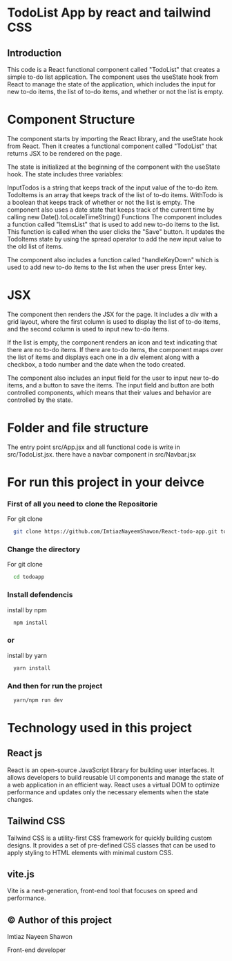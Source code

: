 
# TodoList App by react and tailwind CSS
## Introduction
This code is a React functional component called "TodoList" that creates a simple to-do list application. The component uses the useState hook from React to manage the state of the application, which includes the input for new to-do items, the list of to-do items, and whether or not the list is empty.

# Component Structure
The component starts by importing the React library, and the useState hook from React. Then it creates a functional component called "TodoList" that returns JSX to be rendered on the page.

The state is initialized at the beginning of the component with the useState hook. The state includes three variables:

InputTodos is a string that keeps track of the input value of the to-do item.
TodoItems is an array that keeps track of the list of to-do items.
WithTodo is a boolean that keeps track of whether or not the list is empty.
The component also uses a date state that keeps track of the current time by calling new Date().toLocaleTimeString()
Functions
The component includes a function called "ItemsList" that is used to add new to-do items to the list. This function is called when the user clicks the "Save" button. It updates the TodoItems state by using the spread operator to add the new input value to the old list of items.

The component also includes a function called "handleKeyDown" which is used to add new to-do items to the list when the user press Enter key.

# JSX
The component then renders the JSX for the page. It includes a div with a grid layout, where the first column is used to display the list of to-do items, and the second column is used to input new to-do items.

If the list is empty, the component renders an icon and text indicating that there are no to-do items. If there are to-do items, the component maps over the list of items and displays each one in a div element along with a checkbox, a todo number and the date when the todo created.

The component also includes an input field for the user to input new to-do items, and a button to save the items. The input field and button are both controlled components, which means that their values and behavior are controlled by the state.

# Folder and file structure
The entry point  src/App.jsx and all functional code is write in src/TodoList.jsx. there have a navbar component in src/Navbar.jsx




# For run this project in your deivce

### First of all you need to clone the Repositorie
For git clone 

```bash
  git clone https://github.com/ImtiazNayeemShawon/React-todo-app.git todoapp
```
### Change the directory 
For git clone 

```bash
  cd todoapp
```
### Install defendencis
 install by npm
 

```bash
  npm install
```
### or 
install by yarn

```bash
  yarn install
```
### And then for run the project


```bash
  yarn/npm run dev
```

# Technology used in this project
## React js
React is an open-source JavaScript library for building user interfaces. It allows developers to build reusable UI components and manage the state of a web application in an efficient way. React uses a virtual DOM to optimize performance and updates only the necessary elements when the state changes.

## Tailwind CSS 
Tailwind CSS is a utility-first CSS framework for quickly building custom designs. It provides a set of pre-defined CSS classes that can be used to apply styling to HTML elements with minimal custom CSS.
## vite.js
Vite is a next-generation, front-end tool that focuses on speed and performance.




## © Author of this project

Imtiaz Nayeen Shawon 

Front-end developer 
